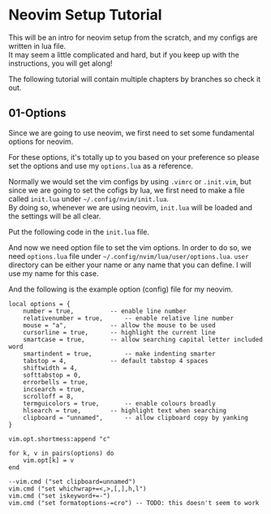# Neovim Setup Tutorial

This will be an intro for neovim setup from the scratch, and my configs are written in lua file.  
It may seem a little complicated and hard, but if you keep up with the instructions, you will get along!  

The following tutorial will contain multiple chapters by branches so check it out.

## 01-Options
Since we are going to use neovim, we first need to set some fundamental options for neovim.

For these options, it's totally up to you based on your preference so please set the options and use my `options.lua` as a reference.

Normally we would set the vim configs by using `.vimrc` or `.init.vim`, but since we are going to set the cofigs by lua, we first need to make a file called `init.lua` under `~/.config/nvim/init.lua`.  
By doing so, whenever we are using neovim, `init.lua` will be loaded and the settings will be all clear.

Put the following code in the `init.lua` file.  

And now we need option file to set the vim options. In order to do so, we need `options.lua` file under `~/.config/nvim/lua/user/options.lua`. `user` directory can be either your name or any name that you can define. I will use my name for this case.

And the following is the example option (config) file for my neovim.
```
local options = {
	number = true,			-- enable line number
	relativenumber = true,		-- enable relative line number
	mouse = "a",			-- allow the mouse to be used
	cursorline = true,		-- highlight the current line
	smartcase = true,		-- allow searching capital letter included word
	smartindent = true, 		-- make indenting smarter
	tabstop = 4,			-- default tabstop 4 spaces
	shiftwidth = 4,
	softtabstop = 0,
	errorbells = true,
	incsearch = true,
	scrolloff = 8,
	termguicolors = true,		-- enable colours broadly
	hlsearch = true,		-- highlight text when searching
	clipboard = "unnamed",		-- allow clipboard copy by yanking
}

vim.opt.shortmess:append "c"

for k, v in pairs(options) do
	vim.opt[k] = v
end

--vim.cmd ("set clipboard=unnamed")
vim.cmd ("set whichwrap+=<,>,[,],h,l")
vim.cmd ("set iskeyword+=-")
vim.cmd ("set formatoptions-=cro") -- TODO: this doesn't seem to work
```
